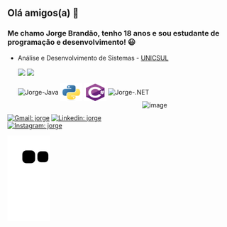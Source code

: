##  Olá amigos(a) 👋


### Me chamo Jorge Brandão, tenho 18 anos e sou estudante de programação e desenvolvimento! 😃

- Análise e Desenvolvimento de Sistemas - [UNICSUL](https://www.cruzeirodosulvirtual.com.br)
  
  <div>
    <img height="170em"   align="center" src="https://github-readme-stats.vercel.app/api?username=JorgeBranda0&show_icons=true&theme=merko&include_all_commits=true&count_private=true">
  <img height="170em" align="center" src="https://github-readme-stats.vercel.app/api/top-langs/?username=JorgeBranda0&&layout=compact&hide=shell&theme=dark">
   </div>
   <div style="display: inline_block"><br>
  <img align="center" alt="Jorge-Java" height="40" width="50" src="https://cdn.jsdelivr.net/gh/devicons/devicon/icons/java/java-original.svg" />
  <img align="center" alt="Jorge-Python" height="40" width="50" src="https://raw.githubusercontent.com/devicons/devicon/master/icons/python/python-original.svg">
  <img align="center" alt="Jorge-Csharp" height="40" width="50" src="https://raw.githubusercontent.com/devicons/devicon/master/icons/csharp/csharp-original.svg">
  <img align="center" alt="Jorge-.NET" height="40" width="50" src="https://cdn.jsdelivr.net/gh/devicons/devicon/icons/dot-net/dot-net-plain-wordmark.svg" >
  <img align="right" alt="image" width="200" height="200" src="https://c.tenor.com/CGIHMXu6m_4AAAAM/funny.gif">
  
  ##
  
[![Gmail: jorge](https://img.shields.io/badge/-Gmail-green?style=flat-square&logo=Gmail&logoColor=white&link=mailto:brandaoneto01@gmail.com)](mailto:brandaoneto01@gmail.com)
[![Linkedin: jorge](https://img.shields.io/badge/-Linkedin-blue?style=flat-square&logo=Linkedin&logoColor=white&link=https://https://www.linkedin.com/in/jorgebrandaon/)](https://www.linkedin.com/in/jorgebrandaon/)
[![Instagram: jorge](https://img.shields.io/badge/-Instagram-red?style=flat-square&logo=Instagram&logoColor=white&link=https://https://www.instagram.com/jorgebrandaojj/)](https://www.instagram.com/jorgebrandaojj/)  

  ![Snake animation](https://github.com/JorgeBranda0/JorgeBranda0/blob/output/github-contribution-grid-snake.svg)

</div>

